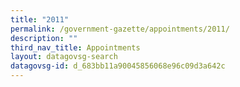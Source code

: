 ```yaml
---
title: "2011"
permalink: /government-gazette/appointments/2011/
description: ""
third_nav_title: Appointments
layout: datagovsg-search
datagovsg-id: d_683bb11a90045856068e96c09d3a642c
---
```

